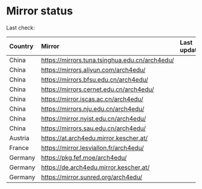 <script src="./time.js"></script>
# Mirror status
Last check: <script type="text/javascript">localize(1744302670.05207);</script>

|Country|Mirror|Last update|
|:------|:-----|:----------|
|China|https://mirrors.tuna.tsinghua.edu.cn/arch4edu/|<script type="text/javascript">localize(1744267563);</script>|
|China|https://mirrors.aliyun.com/arch4edu/|<script type="text/javascript">localize(1744267563);</script>|
|China|https://mirrors.bfsu.edu.cn/arch4edu/|<script type="text/javascript">localize(1744267563);</script>|
|China|https://mirrors.cernet.edu.cn/arch4edu/|<script type="text/javascript">localize(1744267563);</script>|
|China|https://mirror.iscas.ac.cn/arch4edu/|<script type="text/javascript">localize(1744267563);</script>|
|China|https://mirrors.nju.edu.cn/arch4edu/|<script type="text/javascript">localize(1744181193);</script>|
|China|https://mirror.nyist.edu.cn/arch4edu/|<script type="text/javascript">localize(1744267563);</script>|
|China|https://mirrors.sau.edu.cn/arch4edu/|<script type="text/javascript">localize(1731653531);</script>|
|Austria|https://at.arch4edu.mirror.kescher.at/|<script type="text/javascript">localize(1744267563);</script>|
|France|https://mirror.lesviallon.fr/arch4edu/|<script type="text/javascript">localize(1744267563);</script>|
|Germany|https://pkg.fef.moe/arch4edu/|<script type="text/javascript">localize(1744267563);</script>|
|Germany|https://de.arch4edu.mirror.kescher.at/|<script type="text/javascript">localize(1744267563);</script>|
|Germany|https://mirror.sunred.org/arch4edu/|<script type="text/javascript">localize(1744267563);</script>|

<script src="./tablefilter/tablefilter.js"></script>
<script src="./table.js"></script>